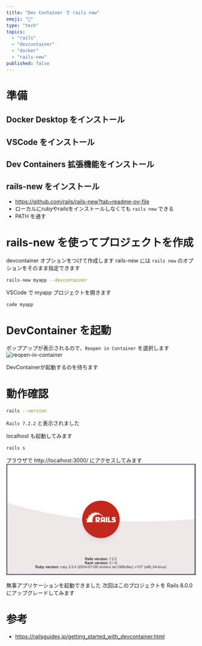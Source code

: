 ```yaml
---
title: "Dev Container で rails new"
emoji: "💎"
type: "tech"
topics:
  - "rails"
  - "devcontainer"
  - "docker"
  - "rails-new"
published: false
---
```


# 準備
## Docker Desktop をインストール
## VSCode をインストール
## Dev Containers 拡張機能をインストール
## rails-new をインストール
- https://github.com/rails/rails-new?tab=readme-ov-file
- ローカルにrubyやrailsをインストールしなくても `rails new` できる
- PATH を通す

# rails-new を使ってプロジェクトを作成

devcontainer オプションをつけて作成します
rails-new には `rails new` のオプションをそのまま指定できます

```sh
rails-new myapp --devcontainer
```

VSCode で myapp プロジェクトを開きます
```sh
code myapp
```

# DevContainer を起動
ポップアップが表示されるので、`Reopen in Container` を選択します
![reopen-in-container](./images/reopen-in-container.png)

DevContainerが起動するのを待ちます

# 動作確認
```sh
rails --version
```
`Rails 7.2.2` と表示されました

localhost も起動してみます
```sh
rails s
```

ブラウザで http://localhost:3000/ にアクセスしてみます
![rails-welcome](./images/rails-welcome.png)

無事アプリケーションを起動できました
次回はこのプロジェクトを Rails 8.0.0 にアップグレードしてみます


# 参考
- https://railsguides.jp/getting_started_with_devcontainer.html